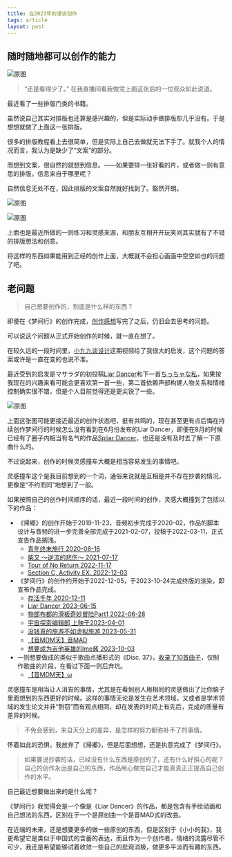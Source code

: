 ```yaml
---
title: 在2023年的漫谈创作
tags: article
layout: post
---
```

## 随时随地都可以创作的能力

![原图](assets/images/Muelsyse.png)

> “还是看得少了。”
> 在我直播间看我做完上面这张后的一位观众如此说道。

最近看了一些排版门类的书籍。

虽然说自己其实对排版也还算是感兴趣的，但是实际动手做排版却几乎没有。于是想想就做了上面这一张排版。

很多的排版教程看上去很简单，但是实际上自己去做就无法下手了。就我个人的情况而言，我认为是缺少了“文案”的部分。

而想到文案，很自然的就想到信息。——如果要排一张好看的片，或者做一则有意思的排版，信息来自于哪里呢？

自然信息无处不在，因此排版的文案自然就好找到了。豁然开朗。

![原图](assets/images/message.jpg)

![原图](assets/images/aliv.png)

上面也是最近所做的一则练习和灵感来源，和朋友互相开开玩笑间其实就有了不错的排版想法和创意。

将这样的东西如果能用到正经的创作上面，大概就不会担心画面中空空如也的问题了吧。

## 老问题

> 自己想要创作的，到底是什么样的东西？

即便在《梦间行》的创作完成，[创作感想](https://akutazehy.home.blog/2023/10/04/%e5%a4%a7%e6%a2%a6%e4%b8%80%e5%9c%ba/)写完了之后，仍旧会去思考的问题。

可以说这个问题从正式开始创作的时候，就一直在想了。

在较久远的一段时间里，[小九九谈设计](https://www.bilibili.com/video/BV18Z4y1x73Q/)这期视频给了我很大的启发，这个问题的答案或许是一直在变的也说不准。

最近受到的启发是マサラダ的初投稿[Liar Dancer](https://www.bilibili.com/video/BV1Yk4y1H794/)和下一首[ちっちゃな私](https://www.bilibili.com/video/BV1Km4y1p7dd/)，如果按我现在的兴趣来看可能会更喜欢第一首一些，第二首依赖声部构建人物关系和情绪控制确实很不错，但是个人目前觉得还是更尖锐了一些。

![原图](assets/images/liar-dancer.png)

上面这张图可能更接近最近的创作状态吧，挺有共鸣的，现在甚至更有点后悔在持续创作梦间行的时候怎么没有看到在6月份发布的Liar Dancer，即便在8月的时候已经有了圈子内相当有名气的作品[Spliar Dancer](https://www.bilibili.com/video/BV1dh4y1r7vb/)，也还是没有及时去了解一下原曲什么的。

不过说起来，创作的时候灵感撞车大概是相当容易发生的事情吧。

灵感撞车这个是我目前想到的一个词，通俗来说就是互相是并不存在抄袭的情况，更像是“不约而同”地想到了一般。

如果按照自己的创作时间顺序的话，最近一段时间的创作，灵感大概撞到了包括以下的作品：

- 《帰郷》的创作开始于2019-11-23，音频初步完成于2020-02，作品的脚本设计与音频的进一步完善全部完成于2021-02-07，投稿于2022-03-11，正式宣告作品搁浅。
	- [青年终末旅行 2020-08-16](https://www.bilibili.com/video/BV1bf4y1Q7Zc/)
	- [柴又 ～逆流的悲伤～ 2021-07-17](https://www.bilibili.com/video/BV1zV411H7vz/)
	- [Tour of No Return 2022-11-17](https://www.bilibili.com/video/BV1Be4y1s7wa/)
	- [Section C, Activity EX. 2022-12-03](https://www.bilibili.com/video/BV1T841157Qw/)
- 《梦间行》的创作约开始于2022-12-05，于2023-10-24完成终版的渲染，即宣布作品完成。
	- [存活千年 2020-12-11](https://www.bilibili.com/video/BV1Ua4y1W7rV/)
	- [Liar Dancer 2023-06-15](https://www.bilibili.com/video/BV1Yk4y1H794/)
	- [物部布都的滑板奇妙冒险Part1 2022-06-28](https://www.bilibili.com/video/BV1dG411s7jz)
	- [宇宙探索编辑部 上映于2023-04-01](https://baike.baidu.com/item/%E5%AE%87%E5%AE%99%E6%8E%A2%E7%B4%A2%E7%BC%96%E8%BE%91%E9%83%A8/)
	- [没钱真的旅游不如虚拟旅游 2023-05-31](https://www.bilibili.com/video/BV1as4y1T764)
	- [【音MDM天】音MAD](https://www.bilibili.com/video/BV1xF411S7cd/)
	- [想要成为吉他英雄的Ime酱 2023-10-03](https://www.bilibili.com/video/BV1394y187QC)
- 一则想要做成的类似于歌曲点播形式的《Disc. 37》，[收录了10首曲子](https://music.163.com/#/playlist?id=8729132715)，仅制作歌曲的片段，在看过下面一则后弃坑。
	- [【音MDM天】ω](https://www.bilibili.com/video/BV1uN411H7jA/)

灵感撞车是相当让人沮丧的事情，尤其是在看到别人用相同的灵感做出了比你脑子里面想到的东西更好的时候。这样的事情无论是发生在艺术领域，又或者是学术领域的发生论文并非“剽窃”而有观点相同，却在发表的时间上有先后，完成的质量有差异的时候。

> 不免会感到，来自天分上的差异，是怎样的努力都弥补不了的事情。

怀着如此的恐惧，我放弃了《帰郷》，但是后面想想，还是执意完成了《梦间行》。

> 如果要说抄袭的话，已经没有什么东西是原创的了，还有什么好担心的呢？
> 自己的创作永远是自己的东西，作品用心做完自己才能真真正正提高自己创作的水平。

自己最近想要做出来的是什么呢？

《梦间行》我觉得会是一个像是《Liar Dancer》的作品，都是包含有手绘动画和自己想法的东西，区别在于一个是原创曲一个是音MAD式的改曲。

在近端的未来，还是想要更多的做一些原创的东西，但是区别于《小小的我》，我更希望它是类似于中国式的含蓄的表达，而且作为一个创作者，情绪的流露尽管不可少，我还是希望能够试着收敛一些自己的悲观消极，做更多平淡而有趣的东西。
